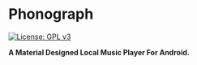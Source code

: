 # Phonograph
[![License: GPL v3](https://img.shields.io/badge/License-GPL%20v3-blue.svg)](https://github.com/1582130940/Phonograph/blob/master/LICENSE.txt)

**A Material Designed Local Music Player For Android.**
